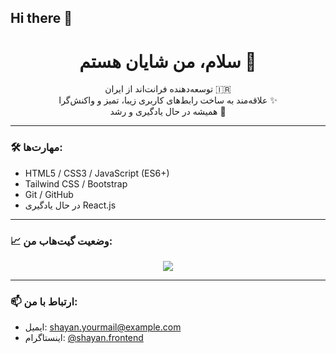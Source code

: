 ## Hi there 👋
<h1 align="center">سلام، من شایان هستم 👋</h1>

<p align="center">
  توسعه‌دهنده فرانت‌اند از ایران 🇮🇷<br>
  علاقه‌مند به ساخت رابط‌های کاربری زیبا، تمیز و واکنش‌گرا ✨<br>
  همیشه در حال یادگیری و رشد 🚀
</p>

---

### 🛠 مهارت‌ها:
- HTML5 / CSS3 / JavaScript (ES6+)
- Tailwind CSS / Bootstrap
- Git / GitHub
- در حال یادگیری React.js

---

### 📈 وضعیت گیت‌هاب من:
<p align="center">
  <img src="https://github-readme-stats.vercel.app/api?username=Shayan1384gh&show_icons=true&theme=tokyonight" />
</p>

---

### 📫 ارتباط با من:
- ایمیل: shayan.yourmail@example.com
- اینستاگرام: [@shayan.frontend](https://instagram.com/shayan.frontend)

<!--
**Shayan1384gh/Shayan1384gh** is a ✨ _special_ ✨ repository because its `README.md` (this file) appears on your GitHub profile.

Here are some ideas to get you started:

- 🔭 I’m currently working on ...
- 🌱 I’m currently learning ...
- 👯 I’m looking to collaborate on ...
- 🤔 I’m looking for help with ...
- 💬 Ask me about ...
- 📫 How to reach me: ...
- 😄 Pronouns: ...
- ⚡ Fun fact: ...
-->
